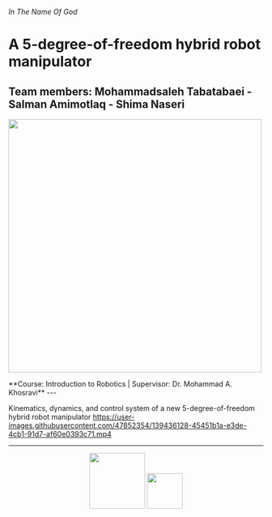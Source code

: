 <i>In The Name Of God</i>
# A 5-degree-of-freedom hybrid robot manipulator
## Team members: Mohammadsaleh Tabatabaei - Salman Amimotlaq - Shima Naseri
<p>
  <img src="https://user-images.githubusercontent.com/47852354/139436433-2c078e1f-9559-4b4c-acc7-679acafc12a0.JPG" width="500">
</p>
**Course: Introduction to Robotics | Supervisor: Dr. Mohammad A. Khosravi**
---

Kinematics, dynamics, and control system of a new 5-degree-of-freedom hybrid robot manipulator
https://user-images.githubusercontent.com/47852354/139436128-45451b1a-e3de-4cb1-91d7-af60e0393c71.mp4


---
<div align="center">
<p>
 <img src="https://user-images.githubusercontent.com/47852354/138564509-b5dffb4e-f48b-4db5-b8a4-1385ef2b22c8.png" width="110">
 <img src="https://user-images.githubusercontent.com/47852354/138607395-e18bfc7a-204c-495a-914f-bd5cf8436ca4.jpg" width="70">
</p>
</div>
